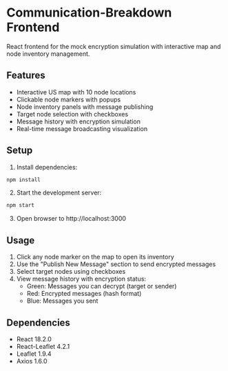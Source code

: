 # Communication-Breakdown Frontend

React frontend for the mock encryption simulation with interactive map and node inventory management.

## Features

- Interactive US map with 10 node locations
- Clickable node markers with popups
- Node inventory panels with message publishing
- Target node selection with checkboxes
- Message history with encryption simulation
- Real-time message broadcasting visualization

## Setup

1. Install dependencies:
```bash
npm install
```

2. Start the development server:
```bash
npm start
```

3. Open browser to http://localhost:3000

## Usage

1. Click any node marker on the map to open its inventory
2. Use the "Publish New Message" section to send encrypted messages
3. Select target nodes using checkboxes
4. View message history with encryption status:
   - Green: Messages you can decrypt (target or sender)
   - Red: Encrypted messages (hash format)
   - Blue: Messages you sent

## Dependencies

- React 18.2.0
- React-Leaflet 4.2.1
- Leaflet 1.9.4
- Axios 1.6.0